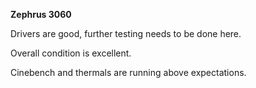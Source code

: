
**Zephrus 3060**


Drivers are good, further testing needs to be done here.

Overall condition is excellent.

Cinebench and thermals are running above expectations.
